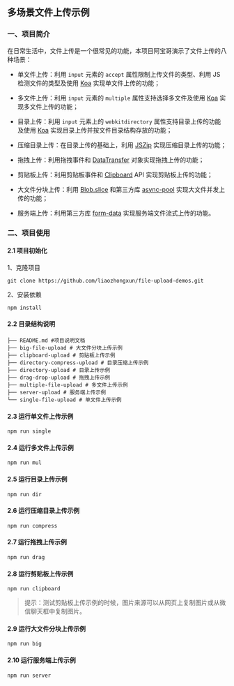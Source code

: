 ## 多场景文件上传示例

### 一、项目简介

在日常生活中，文件上传是一个很常见的功能，本项目阿宝哥演示了文件上传的八种场景：

- 单文件上传：利用 `input` 元素的 `accept` 属性限制上传文件的类型、利用 JS 检测文件的类型及使用 [Koa](https://koajs.com/) 实现单文件上传的功能；

- 多文件上传：利用 `input` 元素的 `multiple` 属性支持选择多文件及使用 [Koa](https://koajs.com/) 实现多文件上传的功能；

- 目录上传：利用 `input` 元素上的 `webkitdirectory` 属性支持目录上传的功能及使用 [Koa](https://koajs.com/) 实现目录上传并按文件目录结构存放的功能；
- 压缩目录上传：在目录上传的基础上，利用 [JSZip](https://stuk.github.io/jszip/) 实现压缩目录上传的功能；
- 拖拽上传：利用拖拽事件和 [DataTransfer](https://developer.mozilla.org/zh-CN/docs/Web/API/DataTransfer) 对象实现拖拽上传的功能；
- 剪贴板上传：利用剪贴板事件和 [Clipboard](https://developer.mozilla.org/zh-CN/docs/Web/API/Clipboard_API) API 实现剪贴板上传的功能；
- 大文件分块上传：利用 [Blob.slice](https://developer.mozilla.org/zh-CN/docs/Web/API/Blob/slice) 和第三方库 [async-pool](https://github.com/rxaviers/async-pool#readme) 实现大文件并发上传的功能；
- 服务端上传：利用第三方库 [form-data](https://github.com/form-data/form-data) 实现服务端文件流式上传的功能。

### 二、项目使用

#### 2.1 项目初始化

1、克隆项目

```shell
git clone https://github.com/liaozhongxun/file-upload-demos.git
```

2、安装依赖

```shell
npm install
```

#### 2.2 目录结构说明

```shell
├── README.md #项目说明文档
├── big-file-upload # 大文件分块上传示例
├── clipboard-upload # 剪贴板上传示例
├── directory-compress-upload # 目录压缩上传示例
├── directory-upload # 目录上传示例
├── drag-drop-upload # 拖拽上传示例
├── multiple-file-upload # 多文件上传示例
├── server-upload # 服务端上传示例
└── single-file-upload # 单文件上传示例
```

#### 2.3 运行单文件上传示例

```shell
npm run single
```

#### 2.4 运行多文件上传示例

```shell
npm run mul
```

#### 2.5 运行目录上传示例

```shell
npm run dir
```

#### 2.6 运行压缩目录上传示例

```shell
npm run compress
```

#### 2.7 运行拖拽上传示例

```shell
npm run drag
```

#### 2.8 运行剪贴板上传示例

```shell
npm run clipboard
```

> 提示：测试剪贴板上传示例的时候，图片来源可以从网页上复制图片或从微信聊天框中复制图片。

#### 2.9 运行大文件分块上传示例

```shell
npm run big
```

#### 2.10 运行服务端上传示例

```shell
npm run server
```

